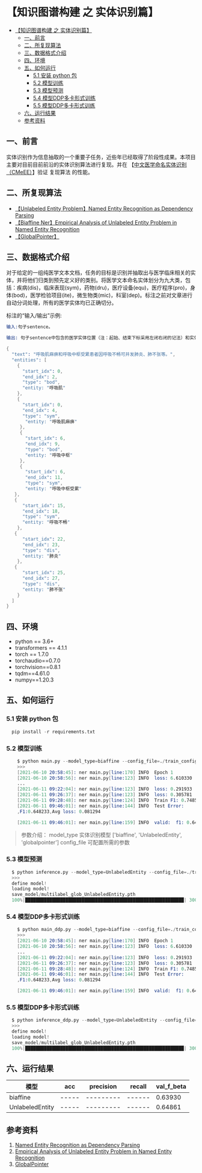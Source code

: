 # 【知识图谱构建 之 实体识别篇】

- [【知识图谱构建 之 实体识别篇】](#知识图谱构建-之-实体识别篇)
  - [一、前言](#一前言)
  - [二、所复现算法](#二所复现算法)
  - [三、数据格式介绍](#三数据格式介绍)
  - [四、环境](#四环境)
  - [五、如何运行](#五如何运行)
    - [5.1 安装 python 包](#51-安装-python-包)
    - [5.2 模型训练](#52-模型训练)
    - [5.3 模型预测](#53-模型预测)
    - [5.4 模型DDP多卡形式训练](#54-模型ddp多卡形式训练)
    - [5.5 模型DDP多卡形式训练](#55-模型ddp多卡形式训练)
  - [六、运行结果](#六运行结果)
  - [参考资料](#参考资料)

## 一、前言

实体识别作为信息抽取的一个重要子任务，近些年已经取得了阶段性成果。本项目主要对目前目前前沿的实体识别算法进行复现。并在 【[中文医学命名实体识别（CMeEE）](https://tianchi.aliyun.com/dataset/dataDetail?spm=5176.22060218.J_2657303350.1.70e81343dFDilp&dataId=95414)】验证 复现算法 的性能。

## 二、所复现算法

- [【Unlabeled Entity Problem】Named Entity Recognition as Dependency Parsing](https://arxiv.org/abs/2012.05426)
- [【Biaffine Ner】Empirical Analysis of Unlabeled Entity Problem in Named Entity Recognition](https://www.aclweb.org/anthology/2020.acl-main.577/)
- [【GlobalPointer】](https://spaces.ac.cn/archives/8373)


## 三、数据格式介绍

对于给定的一组纯医学文本文档，任务的目标是识别并抽取出与医学临床相关的实体，并将他们归类到预先定义好的类别。将医学文本命名实体划分为九大类，包括：疾病(dis)，临床表现(sym)，药物(dru)，医疗设备(equ)，医疗程序(pro)，身体(bod)，医学检验项目(ite)，微生物类(mic)，科室(dep)。标注之前对文章进行自动分词处理，所有的医学实体均已正确切分。

标注的“输入/输出”示例:

```s
输入:句子sentence。

输出: 句子sentence中包含的医学实体位置（注：起始、结束下标采用左闭右闭的记法）和实体类型。

{  
  "text": "呼吸肌麻痹和呼吸中枢受累患者因呼吸不畅可并发肺炎、肺不张等。", 
  "entities": [ 
    { 
      "start_idx": 0, 
      "end_idx": 2, 
      "type": "bod", 
      "entity: "呼吸肌" 
    }, 
    { 
      "start_idx": 0, 
      "end_idx": 4, 
      "type": "sym",
       "entity: "呼吸肌麻痹" 
     }, 
     { 
       "start_idx": 6, 
       "end_idx": 9,
       "type": "bod", 
       "entity: "呼吸中枢"
     }, 
     { 
       "start_idx": 6, 
       "end_idx": 11, 
       "type": "sym", 
       "entity: "呼吸中枢受累" 
   }, 
   { 
      "start_idx": 15, 
      "end_idx": 18, 
      "type": "sym", 
      "entity: "呼吸不畅" 
    }, 
   { 
      "start_idx": 22, 
      "end_idx": 23, 
      "type": "dis", 
      "entity: "肺炎" 
    }, 
   { 
      "start_idx": 25, 
      "end_idx": 27, 
      "type": "dis", 
      "entity: "肺不张" 
    } 
  ] 
}

```

## 四、环境

- python == 3.6+
- transformers == 4.1.1
- torch == 1.7.0
- torchaudio==0.7.0
- torchvision==0.8.1
- tqdm==4.61.0
- numpy==1.20.3

## 五、如何运行

### 5.1 安装 python 包

```s
  pip install -r requirements.txt
```

### 5.2 模型训练

```s
    $ python main.py --model_type=biaffine --config_file=./train_config/config_yang.ini
    >>>
    [2021-06-10 20:58:45]: ner main.py[line:170] INFO  Epoch 1
    [2021-06-10 20:58:56]: ner main.py[line:123] INFO  loss: 6.610330  [    0/15000]
    ...
    [2021-06-11 09:22:04]: ner main.py[line:123] INFO  loss: 0.291933  [14400/15000]
    [2021-06-11 09:26:37]: ner main.py[line:123] INFO  loss: 0.305781  [14800/15000]
    [2021-06-11 09:28:48]: ner main.py[line:124] INFO  Train F1: 0.748511%
    [2021-06-11 09:46:01]: ner main.py[line:144] INFO  Test Error:
    ,F1:0.648233,Avg loss: 0.081294

    [2021-06-11 09:46:01]: ner main.py[line:159] INFO  valid:  f1: 0.64823,  best f1: 0.64861

```

> 参数介绍：
> model_type     实体识别模型    ['biaffine', 'UnlabeledEntity', 'globalpointer']
> config_file    可配置所需的参数

### 5.3 模型预测

```s
  $ python inference.py --model_type=UnlabeledEntity --config_file=./train_config/config_altas.ini
  >>>
  define model!
  loading model!
  save_model/multilabel_glob_UnlabeledEntity.pth
  100%|███████████████████████████████████████████████████████████| 3000/3000 [11:02<00:00,  4.53it/s]
```

### 5.4 模型DDP多卡形式训练

```s
    $ python main_ddp.py --model_type=biaffine --config_file=./train_config/config_yang.ini
    >>>
    [2021-06-10 20:58:45]: ner main.py[line:170] INFO  Epoch 1
    [2021-06-10 20:58:56]: ner main.py[line:123] INFO  loss: 6.610330  [    0/15000]
    ...
    [2021-06-11 09:22:04]: ner main.py[line:123] INFO  loss: 0.291933  [14400/15000]
    [2021-06-11 09:26:37]: ner main.py[line:123] INFO  loss: 0.305781  [14800/15000]
    [2021-06-11 09:28:48]: ner main.py[line:124] INFO  Train F1: 0.748511%
    [2021-06-11 09:46:01]: ner main.py[line:144] INFO  Test Error:
    ,F1:0.648233,Avg loss: 0.081294

    [2021-06-11 09:46:01]: ner main.py[line:159] INFO  valid:  f1: 0.64823,  best f1: 0.64861
```

### 5.5 模型DDP多卡形式训练

```s
  $ python inference_ddp.py --model_type=UnlabeledEntity --config_file=./train_config/config_altas.ini
  >>>
  define model!
  loading model!
  save_model/multilabel_glob_UnlabeledEntity.pth
  100%|███████████████████████████████████████████████████████████| 3000/3000 [11:02<00:00,  4.53it/s]
```

## 六、运行结果

|        模型      |  acc  | precision | recall |  val_f_beta  |
|       ----       | ----- | --------- | ------ |   --------   |
|     biaffine     | ----- | --------- | ------ |   0.63930    |
| UnlabeledEntity  | ----- | --------- | ------ |   0.64861    |



## 参考资料

1. [Named Entity Recognition as Dependency Parsing](https://arxiv.org/abs/2012.05426)
2. [Empirical Analysis of Unlabeled Entity Problem in Named Entity Recognition](https://www.aclweb.org/anthology/2020.acl-main.577/)
3. [GlobalPointer](https://spaces.ac.cn/archives/8373)


